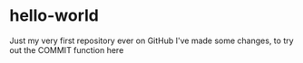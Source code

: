 # hello-world
Just my very first repository ever on GitHub
I've made some changes, to try out the COMMIT function here
